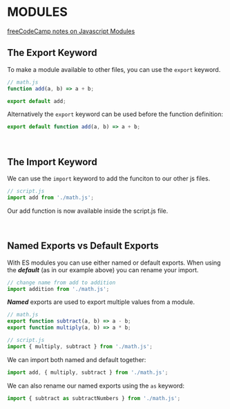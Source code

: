 # MODULES

[freeCodeCamp notes on Javascript Modules](https://www.freecodecamp.org/news/javascript-modules-beginners-guide/)

## The Export Keyword 

To make a module available to other files, you can use the `export` keyword.

```js
// math.js
function add(a, b) => a + b;

export default add;
```

Alternatively the `export` keyword can be used before the function definition:

```js
export default function add(a, b) => a + b;
```

</br>

## The Import Keyword

We can use the `import` keyword to add the funciton to our other js files.

```js
// script.js
import add from './math.js';
```

Our add function is now available inside the script.js file.

</br>

## Named Exports vs Default Exports

With ES modules you can use either named or default exports. When using the ***default*** (as in our example above) you can rename your import.

```js
// change name from add to addition
import addition from './math.js';
```

***Named*** exports are used to export multiple values from a module.

```js
// math.js
export function subtract(a, b) => a - b;
export function multiply(a, b) => a * b;
```

```js
// script.js
import { multiply, subtract } from './math.js';
```

We can import both named and default together:

```js
import add, { multiply, subtract } from './math.js';
```

We can also rename our named exports using the `as` keyword:

```js
import { subtract as subtractNumbers } from './math.js';
```
